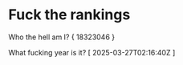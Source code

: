 # Fuck the rankings

Who the hell am I?
{ 18323046 }

What fucking year is it?
[ 2025-03-27T02:16:40Z ]
